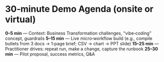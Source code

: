 # 30‑minute Demo Agenda (onsite or virtual)

**0–5 min** — Context: Business Transformation challenges, “vibe‑coding” concept, guardrails
**5–15 min** — Live micro‑workflow build (e.g., compile bullets from 3 docs → 1‑page brief; CSV → chart → PPT slide)
**15–25 min** — Practitioner drives: repeat run, make a change, capture the runbook
**25–30 min** — Pilot proposal, success metrics, Q&A
